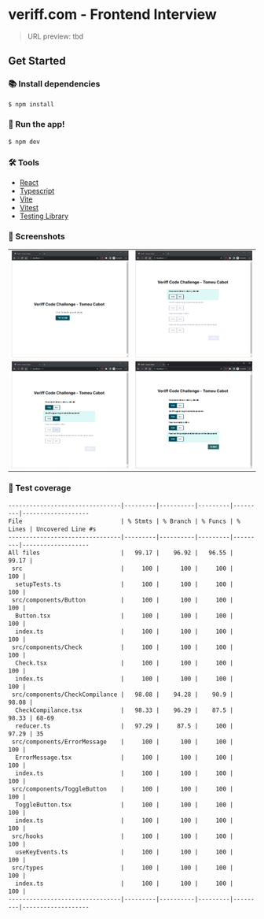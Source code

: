 # veriff.com - Frontend Interview

> URL preview: tbd

## Get Started

### 📚 Install dependencies

```bash
$ npm install
```

### 🚀 Run the app!

```bash
$ npm dev
```

### 🛠 Tools

- [React](https://reactjs.org/)
- [Typescript](https://www.typescriptlang.org/)
- [Vite](https://vitejs.dev/)
- [Vitest](https://vitest.dev/)
- [Testing Library](https://testing-library.com/)

### 📸 Screenshots

|                                             |                                             |
| ------------------------------------------- | ------------------------------------------- |
| !["Fail to load"](./img/failed-to-load.png) | !["Initial State"](./img/initial-state.png) |
| !["Half done"](./img/checked.png)           | !["Ready to submit"](./img/done.png)        |

### 🧪 Test coverage

```
--------------------------------|---------|----------|---------|---------|-------------------
File                            | % Stmts | % Branch | % Funcs | % Lines | Uncovered Line #s
--------------------------------|---------|----------|---------|---------|-------------------
All files                       |   99.17 |    96.92 |   96.55 |   99.17 |
 src                            |     100 |      100 |     100 |     100 |
  setupTests.ts                 |     100 |      100 |     100 |     100 |
 src/components/Button          |     100 |      100 |     100 |     100 |
  Button.tsx                    |     100 |      100 |     100 |     100 |
  index.ts                      |     100 |      100 |     100 |     100 |
 src/components/Check           |     100 |      100 |     100 |     100 |
  Check.tsx                     |     100 |      100 |     100 |     100 |
  index.ts                      |     100 |      100 |     100 |     100 |
 src/components/CheckCompilance |   98.08 |    94.28 |    90.9 |   98.08 |
  CheckCompilance.tsx           |   98.33 |    96.29 |    87.5 |   98.33 | 68-69
  reducer.ts                    |   97.29 |     87.5 |     100 |   97.29 | 35
 src/components/ErrorMessage    |     100 |      100 |     100 |     100 |
  ErrorMessage.tsx              |     100 |      100 |     100 |     100 |
  index.ts                      |     100 |      100 |     100 |     100 |
 src/components/ToggleButton    |     100 |      100 |     100 |     100 |
  ToggleButton.tsx              |     100 |      100 |     100 |     100 |
  index.ts                      |     100 |      100 |     100 |     100 |
 src/hooks                      |     100 |      100 |     100 |     100 |
  useKeyEvents.ts               |     100 |      100 |     100 |     100 |
 src/types                      |     100 |      100 |     100 |     100 |
  index.ts                      |     100 |      100 |     100 |     100 |
--------------------------------|---------|----------|---------|---------|-------------------
```
